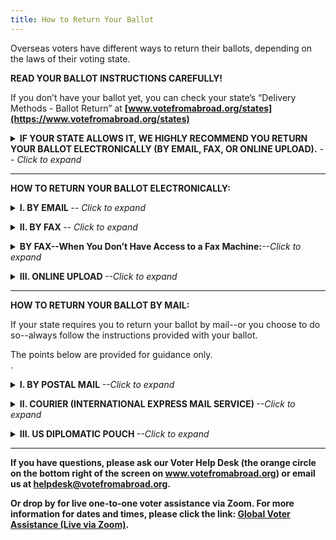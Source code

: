 ```yaml
---
title: How to Return Your Ballot
---
```

Overseas voters have different ways to return their ballots, depending on the laws of their voting state. 

**READ YOUR BALLOT INSTRUCTIONS CAREFULLY!**

If you don’t have your ballot yet, you can check your state’s “Delivery Methods - Ballot Return” at **[www.votefromabroad.org/states](https://www.votefromabroad.org/states)** 


<details><summary><strong>IF YOUR STATE ALLOWS IT, WE HIGHLY RECOMMEND YOU RETURN YOUR BALLOT ELECTRONICALLY (BY EMAIL, FAX, OR ONLINE UPLOAD).</strong><em> -- Click to expand</em></summary>

More than half of all states now allow overseas voters to return their ballots electronically. This may be a safer way to ensure your ballot is counted than postal mail as you don't have to worry that it may get lost or delayed in transit.  

When you return your ballot electronically, you print out your ballot (if you received it electronically), mark it and return it as an email attachment, fax or online upload. You keep a copy of your marked ballot, so there is always a paper trail. 

This is very different from “electronic voting,” which has widely reported security concerns. With electronic voting, voters at in-person polling places submit their vote using a computer system that holds a large cache of votes and which may be vulnerable to inaccuracies as well as the more remote risk of outside manipulation. And if there's no paper receipt provided, the voter has no way to know that their vote was properly recorded and counted.</details>

*******


**HOW TO RETURN YOUR BALLOT ELECTRONICALLY:** 

<details><summary><strong>I. BY EMAIL </strong><em> -- Click to expand</em></summary>

1. Photograph or scan your marked ballot and any required materials. (See your ballot instructions.) You will need to sign a waiver of your right to a secret ballot as your ballot will not be sealed when you send it in. 

2. Send the materials to your Local Election Office as an email attachment.

3. Your Local Election Official will separate your identifying information from your vote as soon as possible. Your ballot won’t be sealed, but no one should be able to see how you voted. </details> 


<details><summary><strong>II. BY FAX </strong><em> -- Click to expand</em></summary>

These states allow overseas voters to return ballots by Fax or Mail, but not Email: AK, CA, FL, LA, and OK

1. Use a fax machine to submit your marked ballot and any required materials. (See your ballot instructions.) You will need to sign a waiver of your right to a secret ballot as your ballot will not be sealed when you send in. 

2. Your state will usually provide a coversheet. If one isn't provided, be sure to use a coversheet as well.

3. Your Local Election Official will separate your identifying information from your vote as soon as possible. Your ballot won’t be sealed, but no one should be able to see how you voted.  </details> 

<details><summary><strong>BY FAX--When You Don’t Have Access to a Fax Machine:</strong><em>--Click to expand</em></summary>

If you don't have access to a fax machine, you can consider returning your ballot by an email-to-fax service. This allows you to send an email with your ballot and forms scanned as attachments, which is then sent on to the fax number for your election official and received as a fax. 

There are several such commercial services available, usually with free as well as inexpensive paid options -- check out HelloFax, FaxZero, eFax, FaxPlus -- or search online for additional services.

1. To use an app that will convert an email attachment to a fax: 

   a. Photograph or scan in your ballot and any required materials as an email attachment. 

   b. Then search for “fax app for Android/iPhone” on application platforms like Apple's App Store, Google Play Store, Galaxie Store, etc.

   c. Follow the instructions to convert your email attachment to a fax transmission.

2. Or, you can use the Fax service through the Federal Voting Assistance Program **[FVAP.gov](https://www.fvap.gov).** 

   a. Photograph or scan in your ballot and any required materials as an email attachment. You must include the FVAP fax transmission coversheet at **[www.fvap.gov/eo/overview/materials/forms](https://www.fvap.gov/eo/overview/materials/forms)** (scroll to the bottom of that page). 

   b. Email the ballot package, with coversheet, to **fax@fvap.gov** 

   c. FVAP will then print out the email attachment and use a fax machine to fax your ballot and other election materials to your Local Election Official. 

   Don’t wait until the last minute when using the FVAP fax service! The service can get overloaded and FVAP does not guarantee that your voted ballot will be faxed to your Local Election Official by the deadline.</details>


<details><summary><strong>III. ONLINE UPLOAD </strong><em>--Click to expand</em></summary>

1. Your state will send you a secure link to transmit materials between your computer and their system.

2. You will need to photograph or scan in your ballot and any required materials, then upload it to your computer.

3. Follow the instructions to transmit the materials over the link to your state. </details>

***************************

 
**HOW TO RETURN YOUR BALLOT BY MAIL:**

If your state requires you to return your ballot by mail--or you choose to do so--always follow the instructions provided with your ballot.   

The points below are provided for guidance only.  
.

<details><summary><strong>I. BY POSTAL MAIL </strong><em>--Click to expand</em></summary>

When mailing back your ballot, it usually requires two separate envelopes: a “Ballot Envelope” and a “Mailing Envelope”. This is done to maintain a secret ballot.

1. Ballot Envelope: Place your voted ballot in an envelope and seal it. Some states will instruct you to label it as a “Security Envelope” but others will instruct you not to mark it in any way. FOLLOW THE DIRECTIONS PROVIDED BY YOUR STATE!

2. Mailing Envelope: Then place the sealed ballot envelope AND any required materials, such as your signed and dated voter information declaration, inside a larger "mailing envelope."

   a. If not pre-printed for you, write out the mailing address for your election office.

   b. Write your return address (outside the US).

   c. Provide any other information required. For example, some states require you to sign the outside of the mailing envelope.

   d. Place sufficient postage to mail to the US.

3. When your mailed ballot arrives, your Local Election Official will be able to verify you're an eligible voter, but will not be able to see your sealed ballot. Once your voter status is verified, your still-sealed ballot will be separated from your identifying information before it is opened and tallied. </details>

<details><summary><strong>II. COURIER (INTERNATIONAL EXPRESS MAIL SERVICE) </strong><em>--Click to expand</em></summary>

States will accept overseas ballots via courier, that is, international express mail service providers, such as DHL, UPS, FedEx.

This may also be the only mailing solution if you live in a country with suspended mail service. (Click **[here](https://about.usps.com/newsroom/service-alerts/international/welcome.htm)** for the US Postal Service website list of countries with suspended service). 

1. You will need to place your SEALED MAILING ENVELOPE in the courier envelope. You MUST follow your state’s instructions for how to place your ballot in a separate sealed envelope inside the mailing envelope. (See above re: ballot envelope and mailing envelope).

2. More than one ballot may be placed in the courier envelope if they are all going to the same Election Office. If more than one ballot mailing envelope is enclosed in the courier envelope, each must be separately sealed. (You can think of the courier envelope as acting like a mailbox.) 

   CHECK YOUR INSTRUCTIONS! Some states only allow voters who have the same US voting address to use the same courier envelope. 

3. Most couriers do not deliver to a P.O. Box. If necessary, contact your election office for a street address. The contact information should be on your ballot instructions, or you can find the contact information here at: **[www.votefromabroad.org/states](https://www.votefromabroad.org/states)**

4. Request the courier provide a date stamp. It won’t be necessary if your ballot arrives by Election Day--but many states will accept overseas ballots that arrive within a specified time period after Election Day if the ballot is postmarked on or before Election Day. If your ballot arrives after Election Day, you will need a date stamp to prove it was sent before the deadline.

5. It's a good idea to request tracking to make sure your ballot arrives in time. But we recommend that you don’t send the courier envelope “signature required.” Many Election Offices are not prepared to sign for packages and your ballot may be sent back. 

6. Some couriers may provide a discount for returning ballots. Be sure to ask! </details>


<details><summary><strong>III. US DIPLOMATIC POUCH  </strong><em>--Click to expand</em></summary>

The US Embassy or Consulate will allow US citizens to drop off ballots for delivery to the US in the diplomatic mail pouch. Any US citizen may use this service, you don’t need to have a connection to the Embassy. This method is free, but can be extremely slow, so plan ahead!

1. You are NOT voting at the Embassy/Consulate. Instead, your ballot will be sent to the US in the diplomatic mail pouch. Once it reaches the US, your ballot will be placed in the US postal system for mailing to your Election Office.

2. Your ballot must be delivered to your Election Office by your state's deadline to be counted. Dropping your ballot off at the Embassy/Consulate is not a guarantee that the ballot will be delivered to your Election Office by the deadline. 

3. The use of the diplomatic pouch is free, but your ballot must have sufficient US postage as it will be placed in the US mail. Your ballot must be in a properly sealed Mailing Envelope (see above) with either sufficient US postage or a US postage-paid mailing template, which you can download **[here](https://www.votefromabroad.org/envelope/)**

4. INQUIRE EARLY! Check the Embassy or Consulate website (or call or email to inquire) as there may be restrictions on when your Emassy or Consulate will accept voted ballots. And the time lag to the US can be significant! Many Embassies or Consulates stop accepting ballots a month before an election. And many are estimating delayed delivery times of several weeks or even up to a couple of months.  </details>

___

**If you have questions, please ask our Voter Help Desk (the orange circle on the bottom right of the screen on www.votefromabroad.org) or email us at [helpdesk@votefromabroad.org](helpdesk@votefromabroad.org).**

**Or drop by for live one-to-one voter assistance via Zoom. For more information for dates and times, please click the link: [Global Voter Assistance (Live via Zoom)](https://qrco.de/bbh0zg).**